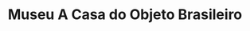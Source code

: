 ---
layout: post
type: post
title: Museu A Casa do Objeto Brasileiro
description: "Desenvolvimento do site do Museu A Casa do Objeto Brasileiro utilizando WordPress."
tags: ['Front-end', 'WordPress']
type: single
live: "https://acasa.org.br/"
permalink: /portfolio/:title/
---